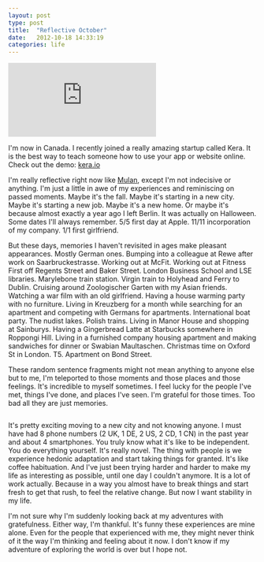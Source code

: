 ```yaml
---
layout: post
type: post
title:  "Reflective October"
date:   2012-10-18 14:33:19
categories: life
---
```


<div class="video-wrapper">
<iframe frameborder="0" src="http://www.youtube.com/embed/QphglQu3oL0" ></iframe>
</div>

<p>
I'm now in Canada. I recently joined a really amazing startup called Kera. It is the best way to teach someone how to use your app or website online. Check out the demo: <a href="https://www.kera.io/" target="_blank">kera.io</a> 
</p>

<p>
I'm really reflective right now like <a href="http://www.youtube.com/watch?v=5A_Rl8aQxII" target="_blank">Mulan</a>, except I'm not indecisive or anything. I'm just a little in awe of my experiences and reminiscing on passed moments. Maybe it's the fall. Maybe it's starting in a new city. Maybe it's starting a new job. Maybe it's a new home. Or maybe it's because almost exactly a year ago I left Berlin. It was actually on Halloween. Some dates I'll always remember. 5/5 first day at Apple. 11/11 incorporation of my company. 1/1 first girlfriend.
</p>

<p>
But these days, memories I haven't revisited in ages make pleasant appearances. Mostly German ones. Bumping into a colleague at Rewe after work on Saarbruckestrasse. Working out at McFit. Working out at Fitness First off Regents Street and Baker Street. London Business School and LSE libraries. Marylebone train station. Virgin train to Holyhead and Ferry to Dublin. Cruising around Zoologischer Garten with my Asian friends. Watching a war film with an old girlfriend. Having a house warming party with no furniture. Living in Kreuzberg for a month while searching for an apartment and competing with Germans for apartments. International boat party. The nudist lakes. Polish trains. Living in Manor House and shopping at Sainburys. Having a Gingerbread Latte at Starbucks somewhere in Roppongi Hill. Living in a furnished company housing apartment and making sandwiches for dinner or Swabian Maultaschen. Christmas time on Oxford St in London. T5. Apartment on Bond Street. 
</p>
<p>
These random sentence fragments might not mean anything to anyone else but to me, I'm teleported to those moments and those places and those feelings. It's incredible to myself sometimes. I feel lucky for the people I've met, things I've done, and places I've seen. I'm grateful for those times. Too bad all they are just memories. 
</p>

<img src="{{site.url}}/assets/posts/IMG_5287-1024x753.jpg" alt="" title="Me with Elephant" >
<p>
It's pretty exciting moving to a new city and not knowing anyone. I must have had 8 phone numbers (2 UK, 1 DE, 2 US, 2 CD, 1 CN) in the past year and about 4 smartphones. You truly know what it's like to be independent. You do everything yourself. It's really novel. The thing with people is we experience hedonic adaptation and start taking things for granted. It's like coffee habituation. And I've just been trying harder and harder to make my life as interesting as possible, until one day I couldn't anymore. It is a lot of work actually. Because in a way you almost have to break things and start fresh to get that rush, to feel the relative change. But now I want stability in my life. 
</p>
<p>
I'm not sure why I'm suddenly looking back at my adventures with gratefulness. Either way, I'm thankful. It's funny these experiences are mine alone. Even for the people that experienced with me, they might never think of it the way I'm thinking and feeling about it now. I don't know if my adventure of exploring the world is over but I hope not.
</p>